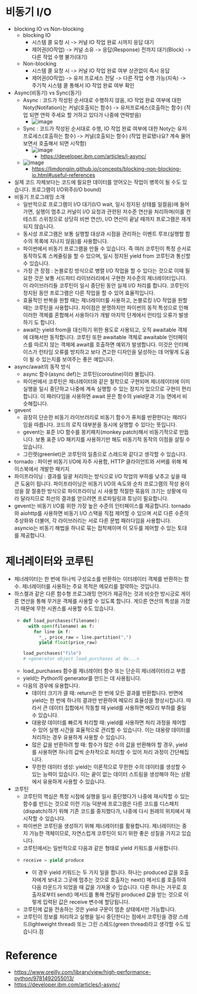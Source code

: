 # 비동기 I/O
- blocking IO vs Non-blocking
	- blocking IO
		- 시스템 콜 요청 시 -> 커널 IO 작업 완료 시까지 응답 대기
		- 제어권(IO작업) ->  커널 소유 -> 응답(Response) 전까지 대기(Block) -> 다른 작업 수행 불가(대기)
	- Non-blocking
      - 시스템 콜 요청 시 -> 커널 IO 작업 완료 여부 상관없이 즉시 응답
      - 제어권(IO작업) ->  유저 프로세스 전달 -> 다른 작업 수행 가능(지속) -> 주기적 시스템 콜 통해서 IO 작업 완료 여부 확인
- Async(비동기) vs Sync(동기)
	- Async : 코드가 작성된 순서대로 수행하지 않음, IO 작업 완료 여부에 대한 Noty(Notifation)는 커널(호출되는 함수) -> 유저프로세스(호출하는 함수) (작업 되면 연락 주세요 할 거하고 있다가 나중에 연락받음) 
	  - ![image](https://user-images.githubusercontent.com/47103479/222959373-6be831cb-97cf-4993-9ea2-83752dc8f2f3.png)
  - Sync : 코드가 작성된 순서대로 수행, IO 작업 완료 여부에 대한 Noty는 유저프로세스(호출하는 함수) -> 커널(호출되는 함수) (작업 완료됐나요? 계속 물어보면서 호출해서 되면 시작함)
    - ![image](https://user-images.githubusercontent.com/47103479/222959355-64d25e8e-25c7-4af5-8900-3ac481d756a8.png)
      - https://developer.ibm.com/articles/l-async/
  - ![image](https://user-images.githubusercontent.com/47103479/222959404-3d957edd-3ed5-4395-88a1-97bec8cce247.png)
    - https://limdongjin.github.io/concepts/blocking-non-blocking-io.html#useful-references
- 실제 코드 자체보다는 코드에 필요한 데이터를 얻어오는 작업이 병목이 될 수도 있습니다. 프로그램이 I/O위주(I/O bound)
- 비동기 프로그래밍 소개
  - 일반적으로 프로그램이 I/O 대기(I/O wait, 일시 정지된 상태를 일컬음)에 들어가면, 실행이 멈추고 커널이 I/O 요청과 관련된 저수준 연산을 처리하며(이를 컨테스트 스위칭으로 상당히 비싼 연산), I/O 연산이 끝날 때까지 프로그램은 재개되지 않습니다. 
  - 동시성 프로그램은 보통 실행할 대상과 시점을 관리하는 이벤트 루프(실행할 함수의 목록에 지나지 않음)를 사용합니다.
  - 파이썬에서 비동기 프로그램을 만들 수 있습니다. 즉 여러 코루틴이 특정 순서로 동작하도록 스케줄링을 할 수 있으며, 일시 정지된 yield from 코루틴과 통신할 수 있습니다.
  - 가장 큰 장점 : 논블로킹 방식으로 병렬 I/O 작업을 할 수 있다는 것으로 이때 필요한 것은 보통 서드파티 라이브러리에서 구현한 저수준의 제너레이터입니다. 이 라이브러리들 코루틴이 일시 중단된 동안 실제 I/O 처리를 합니다. 코루틴이 정지된 동안 프로그램은 다른 작업을 할 수 있어 효율적입니다.
  - 효율적인 반복을 원할 때는 제너레이터를 사용하고, 논블로킹 I/O 작업을 원할 때는 코루틴을 사용합니다. 차이점은 분명하지만 파이썬의 동적 특성으로 인해 이러한 객체를 혼합해서 사용하다가 개발 마지막 단계에서 런타임 오류가 발생하기 도 합니다.
  - await는 yield from을 대신하기 위한 용도로 사용되고, 오직 awaitable 객체에 대해서만 동작합니다. 코루틴 또한 awaitable 객체로 awaitable 인터페이스를 따르지 않는 객체에 await를 호출하면 예외가 발생합니다. 이것은 인터페이스가 런타임 오류를 방지하고 보다 견고한 디자인을 달성하는 데 어떻게 도움이 될 수 있는지를 보여주는 좋은 예입니다.
- async/await의 동작 방식
  - async 함수(async def)는 코루틴(coroutine)이라 불립니다.
  - 파이썬에서 코루틴은 제너레이터와 같은 철학으로 구현되며 제너레이터에 이미 실행을 일시 중단하고 나중에 계속 실행할 수 있는 장치가 있으므로 구현이 편리합니다. 이 패러다임을 사용하면 await 문은 함수의 yield문과 기능 면에서 비슷해집니다.
- gevent
  - 굉장히 단순한 비동기 라이브러리로 비동기 함수가 퓨처를 반환한다는 패러다임을 따릅니다. 코드의 로직 대부분을 동시에 실행할 수 있다는 뜻입니다.
  - gevent는 표준 I/O 함수를 몽키패치(monkey patch)해서 비동기적으로 만듭니다. 보통 표준 I/O 패키지를 사용하기만 해도 비동기적 동작의 이점을 살릴 수 있습니다. 
  - 그린렛(greenlet)은 코루틴의 일종으로 스레드와 같다고 생각할 수 있습니다. 
- tornado : 파이썬 비동기 I/O에 자주 사용함, HTTP 클라이언트와 서버를 위해 페이스북에서 개발한 패키지
- 파이프라이닝 : 결과를 일괄 처리하는 방식으로 I/O 작업의 부하를 낮추고 싶을 때 큰 도움이 됩니다. 파이프라이닝은 비동기 I/O의 속도와 순차 프로그램의 작성 용이성을 잘 절충한 방식으로 파이프라이닝 시 사용할 적절한 묶음의 크기는 상황에 따라 달라지므로 최선의 결과를 얻으려면 프로파일링과 튜닝이 필요합니다. 
- gevent는 비동기 I/O를 위한 가장 높은 수준의 인터페이스를 제공합니다. tornado와 aiohttp를 사용하면 비동기 I/O 스택을 직접 제어할 수 있으며 서로 다른 수준의 추상화와 더불어, 각 라이브러리는 서로 다른 문법 패러다임을 사용합니다. asyncio는 비동기 해법을 하나로 묶는 접착제이며 이 모두를 제어할 수 있는 토대를 제공합니다. 

# 제너레이터와 코루틴 
- 제너레이터는 한 번에 하나씩 구성요소를 반환하는 이터레이터 객체를 반환하는 함수. 제너레이터를 사용하는 주요 목적은 메모리를 절약하는 것입니다.
- 하스켈과 같은 다른 함수형 프로그래밍 언어가 제공하는 것과 비슷한 방시긍로 게이른 연산을 통해 무거운 객체를 사용할 수 있도록 합니다. 게으른 연산의 특성을 가졌기 때문에 무한 시퀀스를 사용할 수도 있습니다.
  - ```python
    def load_purchases(filename):
      with open(filename) as f:
        for line in f:
          *_, price_raw = line.partition(",")
          yield float(price_raw)

    load_purchases("file")
    # <generator object load_purchases at 0x...>
    ```
  - load_purchases 함수를 제너레이터 함수 또는 단순히 제너레이터라고 부름
  - yield는 Python의 generator를 만드는 데 사용됩니다.
  - 다음의 경우에 유용합니다.
    - 데이터 크기가 클 때: return은 한 번에 모든 결과를 반환합니다. 반면에 yield는 한 번에 하나의 결과만 반환하여 메모리 효율성을 향상시킵니다. 따라서 큰 데이터 집합에서 작동할 때 yield를 사용하면 메모리 부하를 줄일 수 있습니다.
    - 대용량 데이터를 빠르게 처리할 때: yield를 사용하면 처리 과정을 제어할 수 있어 실행 시간을 효율적으로 관리할 수 있습니다. 이는 대용량 데이터를 처리하는 경우 유용하게 사용할 수 있습니다.
    - 많은 값을 반환하려 할 때: 함수가 많은 수의 값을 반환해야 할 경우, yield를 사용하면 하나의 값씩 순차적으로 처리할 수 있어 처리 과정이 간단해집니다.
    - 무한한 데이터 생성: yield는 이론적으로 무한한 수의 데이터를 생성할 수 있는 능력이 있습니다. 이는 끝이 없는 데이터 스트림을 생성해야 하는 상황에서 유용하게 사용할 수 있습니다.
- 코루틴
  - 코루틴의 핵심은 특정 시점에 실행을 일시 중단했다가 나중에 재시작할 수 있는 함수를 만드는 것으로 이런 기능 덕분에 프로그램은 다른 코드를 디스패치(dispatch)하기 위해 기존 코드를 중지했다가, 나중에 다시 원래의 위치에서 재시작할 수 있습니다.
  - 파이썬은 코루틴을 생성하기 위해 제너레이터를 활용합니다. 제너레이터는 중지 가능한 객체이므로, 자연스럽게 코루틴이 되기 위한 좋은 성질을 가지고 있습니다.
  - 코루틴에서는 일반적으로 다음과 같은 형태로 yield 키워드를 사용합니다.
  - ```python
    receive = yield produce
    ```
    - 이 경우 yield 키워드는 두 가지 일을 합니다. 하나는 produced 값을 호출자에게 보내고 그곳에 멈추는 것으로 호출자는 next() 메서드를 호출하여 다음 라운드가 되었을 때 값을 가져올 수 있습니다. 다른 하나는 거꾸로 호출자로부터 send() 메서드를 통해 전달된 produced 값을 받는 것으로 이렇게 입력된 값은 receive 변수에 할당됩니다.
  - 코루틴에 값을 전송하는 것은 yield 구문이 멈춘 상태에서만 가능합니다.
  - 코루틴이 정보를 처리하고 실행을 일시 중단한다는 점에서 코루틴을 경량 스레드(lightweight thread) 또는 그린 스레드(green thread)라고 생각할 수도 있습니다.점

# Reference
- https://www.oreilly.com/library/view/high-performance-python/9781492055013/
- https://developer.ibm.com/articles/l-async/
